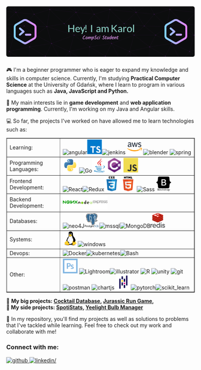 
<h1 align="center">
<img src="https://github.com/Karol-2/Karol-2/blob/main/src/github-header-image.png">
<br>
</h1>

 🎮 I'm a beginner programmer who is eager to expand my knowledge and skills in computer science. Currently, I'm studying **Practical Computer Science** at the University of Gdańsk, where I learn to program in various languages such as **Java, JavaScript and Python.**
 

 🚀 My main interests lie in **game development** and **web application programming**. Currently, I'm working on my Java and Angular skills.

💻 So far, the projects I've worked on have allowed me to learn technologies such as: 
<table border="1">   <tr>  <td>Learning:</td>  <td><img src="https://angular.io/assets/images/logos/angular/angular.svg" alt="angular" width="40" height="40"/><img src="https://raw.githubusercontent.com/devicons/devicon/master/icons/typescript/typescript-original.svg" alt="typescript" width="40" height="40"/><img src="https://www.vectorlogo.zone/logos/jenkins/jenkins-icon.svg" alt="jenkins" width="40" height="40"/> <img src="https://raw.githubusercontent.com/devicons/devicon/master/icons/amazonwebservices/amazonwebservices-original-wordmark.svg" alt="aws" width="40" height="40"/> <img src="https://download.blender.org/branding/community/blender_community_badge_white.svg" alt="blender" width="40" height="40"/> <img src="https://www.vectorlogo.zone/logos/springio/springio-icon.svg" alt="spring" width="40" height="40"/></td>  </tr>  <tr>  <td>Programming Languages: </td>  <td><img src="https://raw.githubusercontent.com/devicons/devicon/master/icons/python/python-original.svg" alt="python" width="40" height="40"/> <img  src="https://profilinator.rishav.dev/skills-assets/go-original.svg" alt="Go" height="40" /><img src="https://raw.githubusercontent.com/devicons/devicon/master/icons/java/java-original.svg" alt="java" width="40" height="40"/><img src="https://raw.githubusercontent.com/devicons/devicon/master/icons/csharp/csharp-original.svg" alt="csharp" width="40" height="40"/> </a><a href="https://www.cplusplus.com/" target="_blank"> <img src="https://raw.githubusercontent.com/devicons/devicon/master/icons/javascript/javascript-original.svg" alt="javascript" width="40" height="40"/></td>  </tr>  <tr>  <td>Frontend Development:</td>  <td> <img  src="https://profilinator.rishav.dev/skills-assets/react-original-wordmark.svg" alt="React" height="40" /><img  src="https://profilinator.rishav.dev/skills-assets/redux-original.svg" alt="Redux" height="40" /><img src="https://raw.githubusercontent.com/devicons/devicon/master/icons/css3/css3-original-wordmark.svg" alt="css3" width="40" height="40"/> <img src="https://raw.githubusercontent.com/devicons/devicon/master/icons/html5/html5-original-wordmark.svg" alt="html5" width="40" height="40"/> <img  src="https://profilinator.rishav.dev/skills-assets/sass-original.svg" alt="Sass" height="40" /> <img src="https://raw.githubusercontent.com/devicons/devicon/master/icons/bootstrap/bootstrap-plain-wordmark.svg" alt="bootstrap" width="40" height="40"/> </td>  </tr>  <tr>  <td>Backend Development: </td>  <td><img src="https://raw.githubusercontent.com/devicons/devicon/master/icons/nginx/nginx-original.svg" alt="nginx" width="40" height="40"/><img src="https://raw.githubusercontent.com/devicons/devicon/master/icons/nodejs/nodejs-original-wordmark.svg" alt="nodejs" width="40" height="40"/><img src="https://raw.githubusercontent.com/devicons/devicon/master/icons/express/express-original-wordmark.svg" alt="express" width="40" height="40"/></td>  </tr>  <tr>  <td>Databases:</td>  <td> <img src="https://neo4j.com/wp-content/themes/neo4jweb/v2-templates/brand/assets/logo-section-1.svg" alt="neo4J" width="40" height="40"/><img src="https://raw.githubusercontent.com/devicons/devicon/master/icons/postgresql/postgresql-original-wordmark.svg" alt="postgresql" width="40" height="40"/><img src="https://www.svgrepo.com/show/303229/microsoft-sql-server-logo.svg" alt="mssql" width="40" height="40"/><img  src="https://profilinator.rishav.dev/skills-assets/mongodb-original-wordmark.svg" alt="MongoDB" height="40" /><img src="https://raw.githubusercontent.com/devicons/devicon/master/icons/redis/redis-original-wordmark.svg" alt="redis" width="40" height="40"/> </td>  </tr>  <tr>  <td>Systems: </td>  <td><img src="https://raw.githubusercontent.com/devicons/devicon/master/icons/linux/linux-original.svg" alt="linux" width="40" height="40"/><img src="https://upload.wikimedia.org/wikipedia/commons/5/5f/Windows_logo_-_2012.svg" alt="windows" width="40" height="40"/></td>  </tr>  <tr>  <td>Devops:</td>  <td><img  src="https://profilinator.rishav.dev/skills-assets/docker-original-wordmark.svg" alt="Docker" height="40" /><img src="https://www.vectorlogo.zone/logos/kubernetes/kubernetes-icon.svg" alt="kubernetes" width="40" height="40"/><img  src="https://profilinator.rishav.dev/skills-assets/gnu_bash-icon.svg" alt="Bash" height="40" /></td>  </tr>  <tr>  <td>Other:</td>  <td><img src="https://raw.githubusercontent.com/devicons/devicon/master/icons/photoshop/photoshop-line.svg" alt="photoshop" width="40" height="40"/>  <img src="https://profilinator.rishav.dev/skills-assets/lightroom.png" alt="Lightroom" height="40" /><img src="https://www.vectorlogo.zone/logos/adobe_illustrator/adobe_illustrator-icon.svg" alt="illustrator" width="40" height="40"/> <img  src="https://profilinator.rishav.dev/skills-assets/r.svg" alt="R" height="40" />  <img src="https://www.vectorlogo.zone/logos/unity3d/unity3d-icon.svg" alt="unity" width="40" height="40"/>  <img src="https://www.vectorlogo.zone/logos/git-scm/git-scm-icon.svg" alt="git" width="40" height="40"/> <img src="https://www.vectorlogo.zone/logos/getpostman/getpostman-icon.svg" alt="postman" width="40" height="40"/> <img src="https://www.chartjs.org/media/logo-title.svg" alt="chartjs" width="40" height="40"/> <img src="https://raw.githubusercontent.com/devicons/devicon/2ae2a900d2f041da66e950e4d48052658d850630/icons/pandas/pandas-original.svg" alt="pandas" width="40" height="40"/><img src="https://www.vectorlogo.zone/logos/pytorch/pytorch-icon.svg" alt="pytorch" width="40" height="40"/><img src="https://upload.wikimedia.org/wikipedia/commons/0/05/Scikit_learn_logo_small.svg" alt="scikit_learn" width="40" height="40"/></td>  </tr>  </table>



🔭 **My big projects: [Cocktail Database](https://github.com/Karol-2/Cocktail-Database), [Jurassic Run Game](https://github.com/Karol-2/Jurrassic_Run),  
💾  My side projects: [SpotiStats](https://github.com/Karol-2/SpotiStats), [Yeelight Bulb Manager](https://github.com/Karol-2/Yeelight_Bulb_Manager)**
<p>
  📂 In my repository, you'll find my projects as well as solutions to problems that I've tackled while learning. Feel free to check out my work and collaborate with me!

<h3 align="left">Connect with me:</h3>
<p align="left">
<a href="https://karol-2.github.io/" target="_blank">
<img src=https://img.shields.io/badge/github-%2324292e.svg?&style=for-the-badge&logo=github&logoColor=white alt=github style="" />
</a>
<a href="https://www.linkedin.com/in/karol-krawczykiewicz-978232234/" target="_blank">
<img src=https://img.shields.io/badge/linkedin-%231E77B5.svg?&style=for-the-badge&logo=linkedin&logoColor=white alt=linkedin/> </a>
</p>


